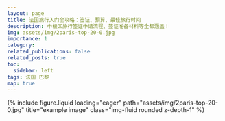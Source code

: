 ```yaml
---
layout: page
title: 法国旅行入门全攻略：签证、预算、最佳旅行时间 
description: 申根区旅行签证申请流程、签证准备材料等全都涵盖！
img: assets/img/2paris-top-20-0.jpg
importance: 1
category: 
related_publications: false
related_posts: true
toc:
  sidebar: left
tags: 法国 巴黎 
map: true
---
```

{% include figure.liquid loading="eager" path="assets/img/2paris-top-20-0.jpg" title="example image" class="img-fluid rounded z-depth-1" %}

